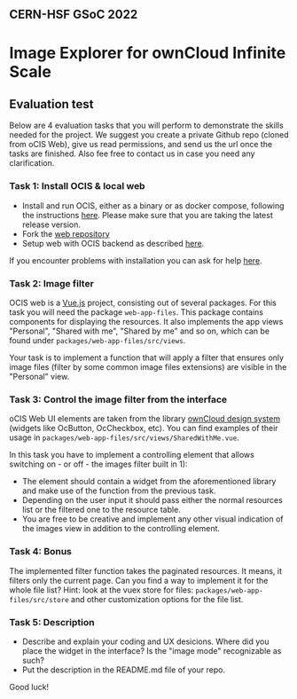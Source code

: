 ## CERN-HSF GSoC 2022
# Image Explorer for ownCloud Infinite Scale


## Evaluation test

Below are 4 evaluation tasks that you will perform to demonstrate the skills needed for the project.
We suggest you create a private Github repo (cloned from oCIS Web), give us read permissions, and send us the url once the tasks are finished. Also fee free to contact us in case you need any clarification.

### Task 1: Install OCIS & local web

* Install and run OCIS, either as a binary or as docker compose, following the instructions [here](https://owncloud.dev/ocis/getting-started/). Please make sure that you are taking the latest release version. 
* Fork the [web repository](https://github.com/owncloud/web) 
* Setup web with OCIS backend as described [here](https://owncloud.dev/clients/web/backend-ocis/). 

If you encounter problems with installation you can ask for help [here](https://talk.owncloud.com/channel/ocis).

### Task 2: Image filter

OCIS web is a [Vue.js](https://v2.vuejs.org/) project, consisting out of several packages. For this task you will need the package `web-app-files`. This package contains components for displaying the resources. It also implements the app views "Personal", "Shared with me", "Shared by me" and so on, which can be found under `packages/web-app-files/src/views`.

Your task is to implement a function that will apply a filter that ensures  only  image files (filter by some common image files extensions) are visible in the "Personal" view. 


### Task 3: Control the image filter from the interface

oCIS Web UI elements are taken from the library [ownCloud design system](https://owncloud.design/) (widgets like OcButton, OcCheckbox, etc). You can find examples of their usage in `packages/web-app-files/src/views/SharedWithMe.vue`.

In this task you have to implement a controlling element that allows switching on - or off - the images filter built in 1):
* The element should contain a widget from the aforementioned library and make use of the function from the previous task.
* Depending on the user input it should pass either the normal resources list or the filtered one to the resource table.
* You are free to be creative and implement any other visual indication of the images view in addition to the controlling element.

### Task 4: Bonus

The implemented filter function takes the paginated resources. It means, it filters only the current page. Can you find a way to implement it for the whole file list? Hint: look at the vuex store for files: `packages/web-app-files/src/store` and other customization options for the file list.


### Task 5: Description

* Describe and explain your coding and UX desicions. Where did you place the widget in the interface? Is the "image mode" recognizable as such? 
* Put the description in the README.md file of your repo.

Good luck!
